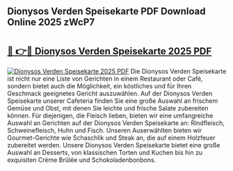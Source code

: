 ## Dionysos Verden Speisekarte PDF Download Online 2025 zWcP7

# <h2><a href="http://gccdjb.nevu.top/?p=Dionysos+Verden+Speisekarte">🔗 👉🔴 Dionysos Verden Speisekarte 2025 PDF</a></h2>

[![Dionysos Verden Speisekarte 2025 PDF](https://i.imgur.com/dBaPXMq.png)](http://gccdjb.nevu.top/?p=Dionysos+Verden+Speisekarte)
Die Dionysos Verden Speisekarte ist nicht nur eine Liste von Gerichten in einem Restaurant oder Café, sondern bietet auch die Möglichkeit, ein köstliches und für Ihren Geschmack geeignetes Gericht auszuwählen. Auf der Dionysos Verden Speisekarte unserer Cafeteria finden Sie eine große Auswahl an frischem Gemüse und Obst, mit denen Sie leichte und frische Salate zubereiten können. Für diejenigen, die Fleisch lieben, bieten wir eine umfangreiche Auswahl an Gerichten auf der Dionysos Verden Speisekarte an: Rindfleisch, Schweinefleisch, Huhn und Fisch. Unseren Auserwählten bieten wir Gourmet-Gerichte wie Schaschlik und Steak an, die auf einem Holzfeuer zubereitet werden. Unsere Dionysos Verden Speisekarte bietet eine große Auswahl an Desserts, von klassischen Torten und Kuchen bis hin zu exquisiten Crème Brûlée und Schokoladenbonbons.
